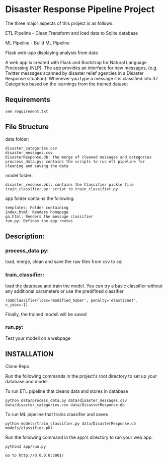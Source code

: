 # Disaster Response Pipeline Project
The three major aspects of this project is as follows:

ETL Pipeline - Clean,Transform and load data to Sqlite database

ML Pipeline - Build ML Pipeline

Flask web-app displaying analysis from data

A web app is created with Flask and Bootstrap for Natural Language Processing (NLP). The app provides an interface for new messages, (e.g. Twitter messages scanned by disaster relief agencies in a Disaster Response situation). Whenever you type a message it is classified into 37 Categories based on the learnings from the trained dataset

## Requirements
    see requirement.txt

## File Structure
data folder:

    disaster_categories.csv
    disaster_messages.csv
    DisasterResponse.db: the merge of cleaned messages and categories
    proccess_data.py: contains the scripts to run etl pipeline for cleaning and saving the data

model folder:

    disaster_resonse.pkl: contains the Classifier pickle file
    train_classifier.py: script to train_classifier.py

app folder contains the following:

    templates: Folder containing
    index.html: Renders homepage
    go.html: Renders the message classifier
    run.py: Defines the app routes

## Description:
### process_data.py:

load, merge, clean and save the raw files from csv to sql

### train_classifier:

load the database and train the model. You can try a basic classifier without any additional parameters or use the predifined classifier

    (SGDClassifier(loss='modified_huber', penalty='elasticnet', n_jobs=-1).
    
Finally, the trained modell will be saved

### run.py:

Test your modell on a webpage

## INSTALLATION

Clone Repo

Run the following commands in the project's root directory to set up your database and model.


To run ETL pipeline that cleans data and stores in database

    python data/process_data.py data/disaster_messages.csv data/disaster_categories.csv data/DisasterResponse.db


To run ML pipeline that trains classifier and saves

    python models/train_classifier.py data/DisasterResponse.db models/classifier.pkl


Run the following command in the app's directory to run your web app. 

    python3 app/run.py

    Go to http://0.0.0.0:3001/
